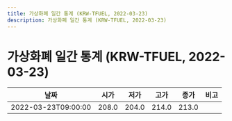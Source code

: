 ```yaml
---
title: 가상화폐 일간 통계 (KRW-TFUEL, 2022-03-23)
description: 가상화폐 일간 통계 (KRW-TFUEL, 2022-03-23)
---
```


가상화폐 일간 통계 (KRW-TFUEL, 2022-03-23)
===

|날짜|시가|저가|고가|종가|비고|
|--|--|--|--|--|--|
|2022-03-23T09:00:00|208.0|204.0|214.0|213.0|    |
